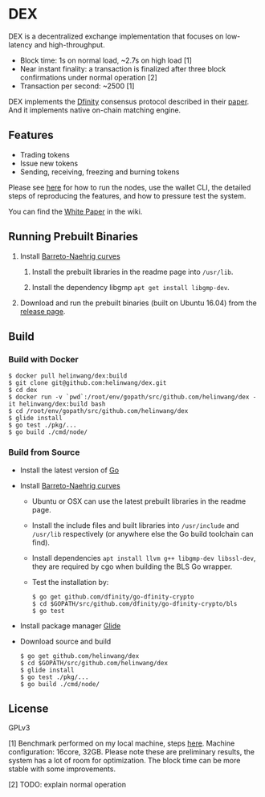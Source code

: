 # DEX

DEX is a decentralized exchange implementation that focuses on
low-latency and high-throughput.

- Block time: 1s on normal load, ~2.7s on high load [1]
- Near instant finality: a transaction is finalized after three block confirmations under normal operation [2]
- Transaction per second: ~2500 [1]

DEX implements the [Dfinity](https://dfinity.org/) consensus protocol described in their [paper](https://dfinity.org/pdf-viewer/library/dfinity-consensus.pdf).
And it implements native on-chain matching engine.

## Features

- Trading tokens
- Issue new tokens
- Sending, receiving, freezing and burning tokens

Please see [here](./commands.md) for how to run the nodes, use the wallet CLI, the
detailed steps of reproducing the features, and how to pressure test the system.

You can find the [White Paper](https://github.com/helinwang/dex/wiki/White-Paper) in the wiki.

## Running Prebuilt Binaries

1. Install [Barreto-Naehrig curves](https://github.com/dfinity/bn)

    1. Install the prebuilt libraries in the readme page into `/usr/lib`.
  
    1. Install the dependency libgmp `apt get install libgmp-dev`.

1. Download and run the prebuilt binaries (built on Ubuntu 16.04) from the [release page](https://github.com/helinwang/dex/releases).

## Build

### Build with Docker

```
$ docker pull helinwang/dex:build
$ git clone git@github.com:helinwang/dex.git
$ cd dex
$ docker run -v `pwd`:/root/env/gopath/src/github.com/helinwang/dex -it helinwang/dex:build bash
$ cd /root/env/gopath/src/github.com/helinwang/dex
$ glide install
$ go test ./pkg/...
$ go build ./cmd/node/
```

### Build from Source

- Install the latest version of [Go](https://golang.org/doc/install#install)

- Install [Barreto-Naehrig curves](https://github.com/dfinity/bn)

  - Ubuntu or OSX can use the latest prebuilt libraries in the readme
    page.
  
  - Install the include files and built libraries into `/usr/include`
    and `/usr/lib` respectively (or anywhere else the Go build
    toolchain can find).

  - Install dependencies `apt install llvm g++ libgmp-dev libssl-dev`,
    they are required by cgo when building the BLS Go wrapper.

  - Test the installation by:
    ```
    $ go get github.com/dfinity/go-dfinity-crypto
    $ cd $GOPATH/src/github.com/dfinity/go-dfinity-crypto/bls
    $ go test
    ```

- Install package manager [Glide](https://glide.sh/)

- Download source and build
  ```
  $ go get github.com/helinwang/dex
  $ cd $GOPATH/src/github.com/helinwang/dex
  $ glide install
  $ go test ./pkg/...
  $ go build ./cmd/node/
  ```

## License

GPLv3

[1] Benchmark performed on my local machine, steps [here](./commands.md#pressure-testing). Machine configuration: 16core, 32GB. Please note these are preliminary results, the system has a lot of room for optimization. The block time can be more stable with some improvements.

[2] TODO: explain normal operation
